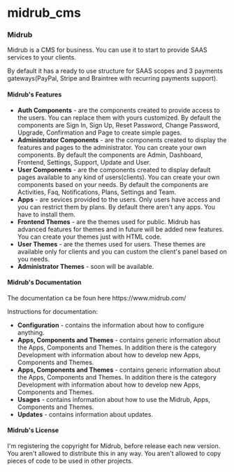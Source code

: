 # midrub_cms

<h3>Midrub</h3>

<p>Midrub is a CMS for business. You can use it to start to provide SAAS services to your clients.</p>

<p>By default it has a ready to use structure for SAAS scopes and 3 payments gateways(PayPal, Stripe and Braintree with recurring payments support).</p>

<h4>Midrub's Features</h4>

<ul>
    <li>
        <strong>Auth Components</strong> - are the components created to provide access to the users. You can replace them with yours customized. By default the components are Sign In, Sign Up, Reset Password, Change Password, Upgrade, Confirmation and Page to create simple pages.
    </li>
    <li>
        <strong>Administrator Components</strong> - are the components created to display the features and pages to the administrator. You can create your own components. By default the components are Admin, Dashboard, Frontend, Settings, Support, Update and User.
    </li>
    <li>
        <strong>User Components</strong> - are the components created to display default pages available to any kind of users(clients). You can create your own components based on your needs. By default the components are Activities, Faq, Notifications, Plans, Settings and Team.
    </li>
    <li>
        <strong>Apps</strong> - are sevices provided to the users. Only users have access and you can restrict them by plans. By default there aren't any apps. You have to install them.
    </li>
    <li>
        <strong>Frontend Themes</strong> - are the themes used for public. Midrub has advanced features for themes and in future will be added new features. You can create your themes just with HTML code.
    </li>
    <li>
        <strong>User Themes</strong> - are the themes used for users. These themes are available only for clients and you can custom the client's panel based on you needs.
    </li>
    <li>
        <strong>Administrator Themes</strong> - soon will be available.
    </li>
</ul>

<h4>Midrub's Documentation</h4>

<p>The documentation ca be foun here https://www.midrub.com/</p>

<p>Instructions for documentation:</p>
<ul>
    <li>
        <strong>Configuration</strong> - contains the information about how to configure anything.
    </li>
    <li>
        <strong>Apps, Components and Themes</strong> - contains generic information about the Apps, Components and Themes. In addition there is the category Development with information about how to develop new Apps, Components and Themes.
    </li>
    <li>
        <strong>Apps, Components and Themes</strong> - contains generic information about the Apps, Components and Themes. In addition there is the category Development with information about how to develop new Apps, Components and Themes.
    </li>
    <li>
        <strong>Usages</strong> - contains information about how to use the Midrub, Apps, Components and Themes.
    </li>
    <li>
        <strong>Updates</strong> - contains information about updates.
    </li>
</ul>

<h4>Midrub's License</h4>

<p>I'm registering the copyright for Midrub, before release each new version. You aren't allowed to distribute this in any way. You aren't allowed to copy pieces of code to be used in other projects.</p>

<p></p>